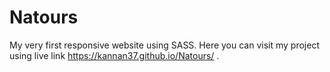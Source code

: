 # Natours
My very first responsive website using SASS. 
Here you can visit my project using live link  https://kannan37.github.io/Natours/ .
